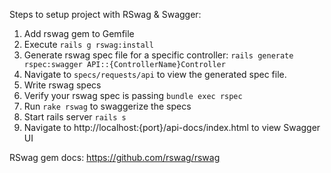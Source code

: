 Steps to setup project with RSwag & Swagger:
1. Add rswag gem to Gemfile
2. Execute `rails g rswag:install`
3. Generate rswag spec file for a specific controller: `rails generate rspec:swagger API::{ControllerName}Controller`
4. Navigate to `specs/requests/api` to view the generated spec file.
5. Write rswag specs
6. Verify your rswag spec is passing `bundle exec rspec`
7. Run `rake rswag` to swaggerize the specs
8. Start rails server `rails s`
9. Navigate to http://localhost:{port}/api-docs/index.html to view Swagger UI

RSwag gem docs: https://github.com/rswag/rswag
